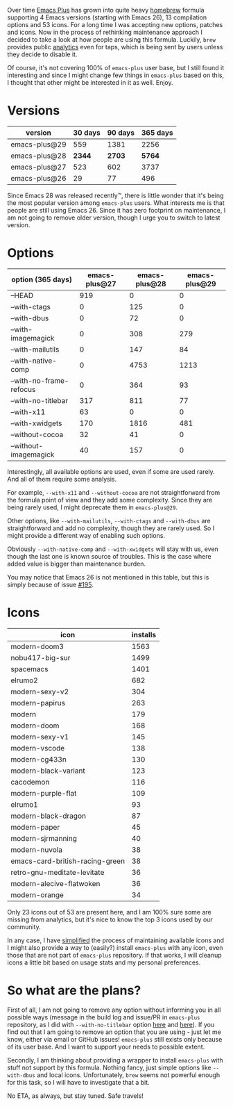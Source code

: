 Over time [Emacs Plus](https://github.com/d12frosted/homebrew-emacs-plus) has grown into quite heavy [homebrew](https://brew.sh) formula supporting 4 Emacs versions (starting with Emacs 26), 13 compilation options and 53 icons. For a long time I was accepting new options, patches and icons. Now in the process of rethinking maintenance approach I decided to take a look at how people are using this formula. Luckily, `brew` provides public [analytics](https://formulae.brew.sh/docs/api/#analytics) even for taps, which is being sent by users unless they decide to disable it.

Of course, it's not covering 100% of `emacs-plus` user base, but I still found it interesting and since I might change few things in `emacs-plus` based on this, I thought that other might be interested in it as well. Enjoy.

<!--more-->

# Versions

| version       | 30 days  | 90 days  | 365 days |
|---------------|----------|----------|----------|
| emacs-plus@29 | 559      | 1381     | 2256     |
| emacs-plus@28 | **2344** | **2703** | **5764** |
| emacs-plus@27 | 523      | 602      | 3737     |
| emacs-plus@26 | 29       | 77       | 496      |

Since Emacs 28 was released recently™, there is little wonder that it's being the most popular version among `emacs-plus` users. What interests me is that people are still using Emacs 26. Since it has zero footprint on maintenance, I am not going to remove older version, though I urge you to switch to latest version.

# Options

| option (365 days)      | emacs-plus@27 | emacs-plus@28 | emacs-plus@29 |
|------------------------|---------------|---------------|---------------|
| –HEAD                  | 919           | 0             | 0             |
| –with-ctags            | 0             | 125           | 0             |
| –with-dbus             | 0             | 72            | 0             |
| –with-imagemagick      | 0             | 308           | 279           |
| –with-mailutils        | 0             | 147           | 84            |
| –with-native-comp      | 0             | 4753          | 1213          |
| –with-no-frame-refocus | 0             | 364           | 93            |
| –with-no-titlebar      | 317           | 811           | 77            |
| –with-x11              | 63            | 0             | 0             |
| –with-xwidgets         | 170           | 1816          | 481           |
| –without-cocoa         | 32            | 41            | 0             |
| –without-imagemagick   | 40            | 157           | 0             |

Interestingly, all available options are used, even if some are used rarely. And all of them require some analysis.

For example, `--with-x11` and `--without-cocoa` are not straightforward from the formula point of view and they add some complexity. Since they are being rarely used, I might deprecate them in `emacs-plus@29`.

Other options, like `--with-mailutils`, `--with-ctags` and `--with-dbus` are straightforward and add no complexity, though they are rarely used. So I might provide a different way of enabling such options.

Obviously `--with-native-comp` and `--with-xwidgets` will stay with us, even though the last one is known source of troubles. This is the case where added value is bigger than maintenance burden.

You may notice that Emacs 26 is not mentioned in this table, but this is simply because of issue [\#195](https://github.com/d12frosted/homebrew-emacs-plus/issues/195).

# Icons

| icon                            | installs |
|---------------------------------|----------|
| modern-doom3                    | 1563     |
| nobu417-big-sur                 | 1499     |
| spacemacs                       | 1401     |
| elrumo2                         | 682      |
| modern-sexy-v2                  | 304      |
| modern-papirus                  | 263      |
| modern                          | 179      |
| modern-doom                     | 168      |
| modern-sexy-v1                  | 145      |
| modern-vscode                   | 138      |
| modern-cg433n                   | 130      |
| modern-black-variant            | 123      |
| cacodemon                       | 116      |
| modern-purple-flat              | 109      |
| elrumo1                         | 93       |
| modern-black-dragon             | 87       |
| modern-paper                    | 45       |
| modern-sjrmanning               | 40       |
| modern-nuvola                   | 38       |
| emacs-card-british-racing-green | 38       |
| retro-gnu-meditate-levitate     | 36       |
| modern-alecive-flatwoken        | 36       |
| modern-orange                   | 34       |

Only 23 icons out of 53 are present here, and I am 100% sure some are missing from analytics, but it's nice to know the top 3 icons used by our community.

In any case, I have [simplified](https://github.com/d12frosted/homebrew-emacs-plus/blob/328a0beee56a4f099f9a6eb31290223238dd24bc/iconset) the process of maintaining available icons and I might also provide a way to (easily?) install `emacs-plus` with any icon, even those that are not part of `emacs-plus` repository. If that works, I will cleanup icons a little bit based on usage stats and my personal preferences.

# So what are the plans?

First of all, I am not going to remove any option without informing you in all possible ways (message in the build log and issue/PR in `emacs-plus` repository, as I did with `--with-no-titlebar` option [here](https://github.com/d12frosted/homebrew-emacs-plus/pull/434) and [here](https://github.com/d12frosted/homebrew-emacs-plus/pull/435)). If you find out that I am going to remove an option that you are using - just let me know, either via email or GitHub issues! `emacs-plus` still exists only because of its user base. And I want to support your needs to possible extent.

Secondly, I am thinking about providing a wrapper to install `emacs-plus` with stuff not support by this formula. Nothing fancy, just simple options like `--with-dbus` and local icons. Unfortunately, `brew` seems not powerful enough for this task, so I will have to investigate that a bit.

No ETA, as always, but stay tuned. Safe travels!
